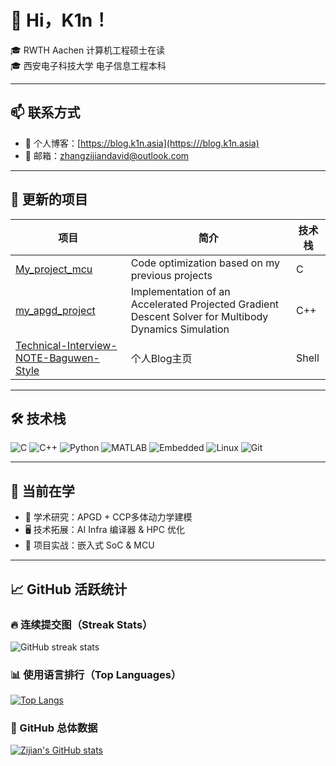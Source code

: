 

# 👋 Hi，K1n！

🎓 RWTH Aachen 计算机工程硕士在读  
🎓 西安电子科技大学 电子信息工程本科

---
## 📫 联系方式

- 📘 个人博客：[https://blog.k1n.asia](https:///blog.k1n.asia)
- 📧 邮箱：zhangzijiandavid@outlook.com

---



## 📌 更新的项目

| 项目                                                                                                                   | 简介                                                                                                   | 技术栈   |
| -------------------------------------------------------------------------------------------------------------------- | ---------------------------------------------------------------------------------------------------- | ----- |
| [My\_project\_mcu](https://github.com/Invincible-ZHANG/My_project_mcu)                                               | Code optimization based on my previous projects                                                      | C     |
| [my\_apgd\_project](https://github.com/Invincible-ZHANG/my_apgd_project)                                             | Implementation of an Accelerated Projected Gradient Descent Solver for Multibody Dynamics Simulation | C++   |
| [Technical-Interview-NOTE-Baguwen-Style](https://github.com/Invincible-ZHANG/Technical-Interview-NOTE-Baguwen-Style) | 个人Blog主页                                                                             | Shell |
---

## 🛠 技术栈

![C](https://img.shields.io/badge/C-00599C?style=flat&logo=c&logoColor=white)
![C++](https://img.shields.io/badge/C%2B%2B-00599C?style=flat&logo=c%2B%2B&logoColor=white)
![Python](https://img.shields.io/badge/Python-3776AB?style=flat&logo=python&logoColor=white)
![MATLAB](https://img.shields.io/badge/MATLAB-0076A8?style=flat&logo=mathworks&logoColor=white)
![Embedded](https://img.shields.io/badge/Embedded-blue?style=flat)
![Linux](https://img.shields.io/badge/Linux-FCC624?style=flat&logo=linux&logoColor=black)
![Git](https://img.shields.io/badge/Git-F05032?style=flat&logo=git&logoColor=white)

---

## 🚀 当前在学

- 🧠 学术研究：APGD + CCP多体动力学建模
- 🖥️ 技术拓展：AI Infra 编译器 & HPC 优化
- 🔧 项目实战：嵌入式 SoC & MCU 

---

## 📈 GitHub 活跃统计

### 🔥 连续提交图（Streak Stats）

![GitHub streak stats](https://github-readme-streak-stats.herokuapp.com/?user=Invincible-ZHANG&theme=tokyonight&hide_border=true)


### 📊 使用语言排行（Top Languages）

[![Top Langs](https://github-readme-stats.vercel.app/api/top-langs/?username=Invincible-ZHANG&layout=compact&theme=tokyonight&hide_border=true)](https://github.com/anuraghazra/github-readme-stats)

### 🧾 GitHub 总体数据

[![Zijian's GitHub stats](https://github-readme-stats.vercel.app/api?username=Invincible-ZHANG&show_icons=true&theme=tokyonight&hide_border=true)](https://github.com/anuraghazra/github-readme-stats)






